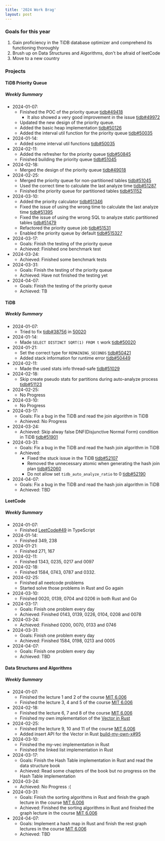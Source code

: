 ```yaml
---
title: '2024 Work Brag'
layout: post
---
```


### Goals for this year

1. Gain proficiency in the TiDB database optimizer and comprehend its functioning thoroughly
2. Brush up on Data Structures and Algorithms, don't be afraid of leetCode
3. Move to a new country

### Projects

#### TiDB Priority Queue

##### Weekly Summary

- 2024-01-07:
  - Finished the POC of the priority queue [tidb#49418](https://github.com/pingcap/tidb/pull/49418)
    - It also showed a very good improvement in the issue [tidb#49972](https://github.com/pingcap/tidb/issues/49972)
  - Updated the new design of the priority queue.
  - Added the basic heap implementation [tidb#50126](https://github.com/pingcap/tidb/pull/50126)
  - Added the interval util function for the priority queue [tidb#50035](https://github.com/pingcap/tidb/pull/50035)
- 2024-01-14:
  - Added some interval util functions [tidb#50035](https://github.com/pingcap/tidb/pull/50035)
- 2024-02-11:
  - Added the refresher for the priority queue [tidb#50845](https://github.com/pingcap/tidb/pull/50845)
  - Finished building the priority queue [tidb#51045](https://github.com/pingcap/tidb/pull/51045)
- 2024-02-18:
  - Merged the design of the priority queue [tidb#49018](https://github.com/pingcap/tidb/pull/49018)
- 2024-02-25:
  - Merged the priority queue for non-partitioned tables [tidb#51045](https://github.com/pingcap/tidb/pull/51045)
  - Used the correct time to calculate the last analyze time [tidb#51287](https://github.com/pingcap/tidb/pull/51287)
  - Finished the priority queue for partitioned tables [tidb#51152](https://github.com/pingcap/tidb/pull/51152)
- 2024-03-10:
  - Added the priority calculator [tidb#51346](https://github.com/pingcap/tidb/pull/51346)
  - Fixed the issue of using the wrong time to calculate the last analyze time [tidb#51395](https://github.com/pingcap/tidb/pull/51395)
  - Fixed the issue of using the wrong SQL to analyze static partitioned tables [tidb#51479](https://github.com/pingcap/tidb/pull/51479)
  - Refactored the priority queue job [tidb#51531](https://github.com/pingcap/tidb/pull/51531)
  - Enabled the priority queue by default [tidb#515327](https://github.com/pingcap/tidb/pull/51537)
- 2024-03-17:
  - Goals: Finish the testing of the priority queue
  - Achieved: Finished one benchmark test
- 2024-03-24:
  - Achieved: Finished some benchmark tests
- 2024-03-31:
  - Goals: Finish the testing of the priority queue
  - Achieved: Have not finished the testing yet
- 2024-04-07:
  - Goals: Finish the testing of the priority queue
  - Achieved: TB

#### TiDB

##### Weekly Summary

- 2024-01-07:
  - Tried to fix [tidb#38756](https://github.com/pingcap/tidb/pull/50020) in [50020](https://github.com/pingcap/tidb/pull/50020)
- 2024-01-14:
  - Made `SELECT DISTINCT SQRT(1) FROM t` work [tidb#50020](https://github.com/pingcap/tidb/pull/50020)
- 2024-01-21:
  - Set the correct type for `REMAINING_SECONDS` [tidb#50421](https://github.com/pingcap/tidb/pull/50421)
  - Added stack information for runtime error [tidb#50449](https://github.com/pingcap/tidb/pull/50449)
- 2024-02-11:
  - Made the used stats info thread-safe [tidb#51029](https://github.com/pingcap/tidb/pull/51029)
- 2024-02-18:
  - Skip create pseudo stats for partitions during auto-analyze process [tidb#51123](https://github.com/pingcap/tidb/pull/51123)
- 2024-02-25:
  - No Progress
- 2024-03-10:
  - No Progress
- 2024-03-17:
  - Goals: Fix a bug in the TiDB and read the join algorithm in TiDB
  - Achieved: No Progress
- 2024-03-24:
  - Achieved: Skip alway false DNF(Disjunctive Normal Form) condition in TiDB [tidb#51901](https://github.com/pingcap/tidb/pull/51901)
- 2024-03-31:
  - Goals: Fix a bug in the TiDB and read the hash join algorithm in TiDB
  - Achieved:
    - Fixed the stuck issue in the TiDB [tidb#52107](https://github.com/pingcap/tidb/pull/52107)
    - Removed the unnecessary atomic when generating the hash join plan [tidb#52060](https://github.com/pingcap/tidb/pull/52060)
    - Do not allow set `tidb_auto_analyze_ratio` to 0 [tidb#52190](https://github.com/pingcap/tidb/pull/52190)
- 2024-04-07:
  - Goals: Fix a bug in the TiDB and read the hash join algorithm in TiDB
  - Achieved: TBD

#### LeetCode

##### Weekly Summary

- 2024-01-07:
  - Finished [LeetCode#49](https://leetcode.com/problems/group-anagrams/description/) in TypeScript
- 2024-01-14:
  - Finished 349, 238
- 2024-01-21:
  - Finished 271, 167
- 2024-02-11:
  - Finished 1343, 0235, 0217 and 0097
- 2024-02-18:
  - Finished 1584, 0743, 0787 and 0332.
- 2024-02-25:
  - Finished all neetcode problems
  - Started solve those problems in Rust and Go again
- 2024-03-10:
  - Finished 0020, 0139, 0704 and 0206 in both Rust and Go
- 2024-03-17:
  - Goals: Finish one problem every day
  - Achieved: Finished 0143, 0139, 0226, 0104, 0208 and 0078
- 2024-03-24:
  - Achieved: Finished 0200, 0070, 0133 and 0746
- 2024-03-31:
  - Goals: Finish one problem every day
  - Achieved: Finished 1584, 0198, 0213 and 0005
- 2024-04-07:
  - Goals: Finish one problem every day
  - Achieved: TBD

#### Data Structures and Algorithms

##### Weekly Summary

- 2024-01-07:
  - Finished the lecture 1 and 2 of the course [MIT 6.006]
  - Finished the lecture 3, 4 and 5 of the course [MIT 6.006]
- 2024-02-18:
  - Finished the lecture 6, 7 and 8 of the course [MIT 6.006]
  - Finished my own implementation of the [Vector in Rust](https://github.com/hi-rustin/build-my-own-x/pull/87)
- 2024-02-25:
  - Finished the lecture 9, 10 and 11 of the course [MIT 6.006]
  - Added insert API for the Vector in Rust [build-my-own-x#95](https://github.com/hi-rustin/build-my-own-x/pull/95)
- 2024-03-10:
  - Finished the my-vec implementation in Rust
  - Finished the linked list implementation in Rust
- 2024-03-17:
  - Goals: Finish the Hash Table implementation in Rust and read the data structure book
  - Achieved: Read some chapters of the book but no progress on the Hash Table implementation
- 2024-03-24:
  - Achieved: No Progress :(
- 2024-03-31:
  - Goals: Finish the sorting algorithms in Rust and finish the graph lecture in the course [MIT 6.006]
  - Achieved: Finished the sorting algorithms in Rust and finished the graph lecture in the course [MIT 6.006]
- 2024-04-07:
  - Goals: Implement a hash map in Rust and finish the rest graph lectures in the course [MIT 6.006]
  - Achieved: TBD

[MIT 6.006]: https://www.youtube.com/playlist?list=PLUl4u3cNGP63EdVPNLG3ToM6LaEUuStEY
